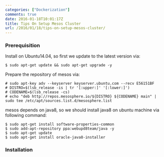```yaml
---
categories: ["Dockerization"]
comments: true
date: 2016-01-18T10:01:17Z
title: Tips On Setup Mesos Cluster
url: /2016/01/18/tips-on-setup-mesos-cluster/
---
```


### Prerequisition
Install on Ubuntu14.04, so first we update to the latest version via:     

```
$ sudo apt-get update && sudo apt-get upgrade -y
```
Prepare the repository of mesos via:    

```
# sudo apt-key adv --keyserver keyserver.ubuntu.com --recv E56151BF
# DISTRO=$(lsb_release -is | tr '[:upper:]' '[:lower:]')
# CODENAME=$(lsb_release -cs)
# echo "deb http://repos.mesosphere.io/${DISTRO} ${CODENAME} main" | sudo tee /etc/apt/sources.list.d/mesosphere.list
```
mesos depends on java8, so we should install java8 on ubuntu machine via following command:    

```
$ sudo apt-get install software-properties-common
$ sudo add-apt-repository ppa:webupd8team/java -y
$ sudo apt-get update
$ sudo apt-get install oracle-java8-installer
```

### Installation

